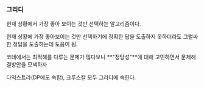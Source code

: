 ### 그리디

현재 상황에서 가장 좋아 보이는 것만 선택하는 알고리즘이다.

현재 상황에 가장 좋아보이는 것만 선택하기에 정확한 답을 도출하지 못하더라도 그럴싸한 정답을 도출하는데 도움이 됨.

코테에서는 최적해를 다루는 문제가 많다보니 **"정당성"**에 대해 고민하면서 문제해결방안을 모색하자

다익스트라(DP에도 속함), 크루스칼 모두 그리디에 속한다.